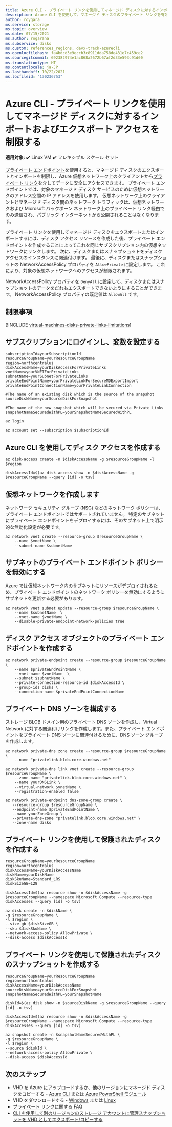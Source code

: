 ```yaml
---
title: Azure CLI - プライベート リンクを使用してマネージド ディスクに対するインポートおよびエクスポート アクセスを制限する
description: Azure CLI を使用して、マネージド ディスクのプライベート リンクを有効にします。 対象の仮想ネットワーク内でのみディスクを安全にエクスポートおよびインポートできます。
author: roygara
ms.service: storage
ms.topic: overview
ms.date: 07/15/2021
ms.author: rogarana
ms.subservice: disks
ms.custom: references_regions, devx-track-azurecli
ms.openlocfilehash: fa4bdcd3e9eccb3c8911dda758de431e7c459ce2
ms.sourcegitcommit: 692382974e1ac868a2672b67af2d33e593c91d60
ms.translationtype: HT
ms.contentlocale: ja-JP
ms.lasthandoff: 10/22/2021
ms.locfileid: "130236753"
---
```

# <a name="azure-cli---restrict-importexport-access-for-managed-disks-with-private-links"></a>Azure CLI - プライベート リンクを使用してマネージド ディスクに対するインポートおよびエクスポート アクセスを制限する

**適用対象:** :heavy_check_mark: Linux VM :heavy_check_mark: フレキシブル スケール セット 

[プライベート エンドポイント](../../private-link/private-endpoint-overview.md)を使用すると、マネージド ディスクのエクスポートとインポートを制限し、Azure 仮想ネットワーク上のクライアントから[プライベート リンク](../../private-link/private-link-overview.md)を介してデータに安全にアクセスできます。 プライベート エンドポイントでは、対象のマネージド ディスク サービスのために仮想ネットワークのアドレス空間の IP アドレスを使用します。 仮想ネットワーク上のクライアントとマネージド ディスク間のネットワーク トラフィックは、仮想ネットワークおよび Microsoft バックボーン ネットワーク上のプライベート リンク経由でのみ送信され、パブリック インターネットから公開されることはなくなります。

プライベート リンクを使用してマネージド ディスクをエクスポートまたはインポートするには、ディスク アクセス リソースを作成した後、プライベート エンドポイントを作成することによってこれを同じサブスクリプション内の仮想ネットワークにリンクします。 次に、ディスクまたはスナップショットをディスク アクセスのインスタンスに関連付けます。 最後に、ディスクまたはスナップショットの NetworkAccessPolicy プロパティを `AllowPrivate` に設定します。 これにより、対象の仮想ネットワークへのアクセスが制限されます。 

NetworkAccessPolicy プロパティを `DenyAll` に設定して、ディスクまたはスナップショットのデータをだれもエクスポートできないようにすることができます。 NetworkAccessPolicy プロパティの既定値は `AllowAll` です。

## <a name="limitations"></a>制限事項

[!INCLUDE [virtual-machines-disks-private-links-limitations](../../../includes/virtual-machines-disks-private-links-limitations.md)]


## <a name="log-in-into-your-subscription-and-set-your-variables"></a>サブスクリプションにログインし、変数を設定する

```azurecli-interactive
subscriptionId=yourSubscriptionId
resourceGroupName=yourResourceGroupName
region=northcentralus
diskAccessName=yourDiskAccessForPrivateLinks
vnetName=yourVNETForPrivateLinks
subnetName=yourSubnetForPrivateLinks
privateEndPointName=yourPrivateLinkForSecureMDExportImport
privateEndPointConnectionName=yourPrivateLinkConnection

#The name of an existing disk which is the source of the snapshot
sourceDiskName=yourSourceDiskForSnapshot

#The name of the new snapshot which will be secured via Private Links
snapshotNameSecuredWithPL=yourSnapshotNameSecuredWithPL

az login

az account set --subscription $subscriptionId

```

## <a name="create-a-disk-access-using-azure-cli"></a>Azure CLI を使用してディスク アクセスを作成する
```azurecli
az disk-access create -n $diskAccessName -g $resourceGroupName -l $region

diskAccessId=$(az disk-access show -n $diskAccessName -g $resourceGroupName --query [id] -o tsv)
```

## <a name="create-a-virtual-network"></a>仮想ネットワークを作成します

ネットワーク セキュリティ グループ (NSG) などのネットワーク ポリシーは、プライベート エンドポイントではサポートされていません。 特定のサブネットにプライベート エンドポイントをデプロイするには、そのサブネット上で明示的な無効化設定が必要です。 

```azurecli
az network vnet create --resource-group $resourceGroupName \
    --name $vnetName \
    --subnet-name $subnetName
```
## <a name="disable-subnet-private-endpoint-policies"></a>サブネットのプライベート エンドポイント ポリシーを無効にする

Azure では仮想ネットワーク内のサブネットにリソースがデプロイされるため、プライベート エンドポイントのネットワーク ポリシーを無効にするようにサブネットを更新する必要があります。 

```azurecli
az network vnet subnet update --resource-group $resourceGroupName \
    --name $subnetName  \
    --vnet-name $vnetName \
    --disable-private-endpoint-network-policies true
```
## <a name="create-a-private-endpoint-for-the-disk-access-object"></a>ディスク アクセス オブジェクトのプライベート エンドポイントを作成する

```azurecli
az network private-endpoint create --resource-group $resourceGroupName \
    --name $privateEndPointName \
    --vnet-name $vnetName  \
    --subnet $subnetName \
    --private-connection-resource-id $diskAccessId \
    --group-ids disks \
    --connection-name $privateEndPointConnectionName
```

## <a name="configure-the-private-dns-zone"></a>プライベート DNS ゾーンを構成する

ストレージ BLOB ドメイン用のプライベート DNS ゾーンを作成し、Virtual Network に対する関連付けリンクを作成します。また、プライベート エンドポイントをプライベート DNS ゾーンに関連付けるために、DNS ゾーン グループを作成します。 

```azurecli
az network private-dns zone create --resource-group $resourceGroupName \
    --name "privatelink.blob.core.windows.net"

az network private-dns link vnet create --resource-group $resourceGroupName \
    --zone-name "privatelink.blob.core.windows.net" \
    --name yourDNSLink \
    --virtual-network $vnetName \
    --registration-enabled false 

az network private-endpoint dns-zone-group create \
   --resource-group $resourceGroupName \
   --endpoint-name $privateEndPointName \
   --name yourZoneGroup \
   --private-dns-zone "privatelink.blob.core.windows.net" \
   --zone-name disks
```

## <a name="create-a-disk-protected-with-private-links"></a>プライベート リンクを使用して保護されたディスクを作成する
```azurecli-interactive
resourceGroupName=yourResourceGroupName
region=northcentralus
diskAccessName=yourDiskAccessName
diskName=yourDiskName
diskSkuName=Standard_LRS
diskSizeGB=128

diskAccessId=$(az resource show -n $diskAccessName -g $resourceGroupName --namespace Microsoft.Compute --resource-type diskAccesses --query [id] -o tsv)

az disk create -n $diskName \
-g $resourceGroupName \
-l $region \
--size-gb $diskSizeGB \
--sku $diskSkuName \
--network-access-policy AllowPrivate \
--disk-access $diskAccessId 
```

## <a name="create-a-snapshot-of-a-disk-protected-with-private-links"></a>プライベート リンクを使用して保護されたディスクのスナップショットを作成する
```azurecli-interactive
resourceGroupName=yourResourceGroupName
region=northcentralus
diskAccessName=yourDiskAccessName
sourceDiskName=yourSourceDiskForSnapshot
snapshotNameSecuredWithPL=yourSnapshotName

diskId=$(az disk show -n $sourceDiskName -g $resourceGroupName --query [id] -o tsv)

diskAccessId=$(az resource show -n $diskAccessName -g $resourceGroupName --namespace Microsoft.Compute --resource-type diskAccesses --query [id] -o tsv)

az snapshot create -n $snapshotNameSecuredWithPL \
-g $resourceGroupName \
-l $region \
--source $diskId \
--network-access-policy AllowPrivate \
--disk-access $diskAccessId 
```

## <a name="next-steps"></a>次のステップ

- VHD を Azure にアップロードするか、他のリージョンにマネージド ディスクをコピーする - [Azure CLI](disks-upload-vhd-to-managed-disk-cli.md) または [Azure PowerShell モジュール](../windows/disks-upload-vhd-to-managed-disk-powershell.md)
- VHD をダウンロードする - [Windows](../windows/download-vhd.md) または [Linux](download-vhd.md)
- [プライベート リンクに関する FAQ](../faq-for-disks.yml)
- [CLI を使用して別のリージョンのストレージ アカウントに管理スナップショットを VHD としてエクスポート/コピーする](/previous-versions/azure/virtual-machines/scripts/virtual-machines-cli-sample-copy-managed-disks-vhd)
